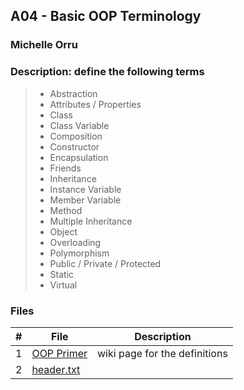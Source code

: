 ## A04 - Basic OOP Terminology
### Michelle Orru
### Description: define the following terms 

>- Abstraction
>- Attributes / Properties
>- Class
>- Class Variable
>- Composition
>- Constructor
>- Encapsulation
>- Friends
>- Inheritance
>- Instance Variable
>- Member Variable
>- Method
>- Multiple Inheritance
>- Object
>- Overloading
>- Polymorphism
>- Public / Private / Protected
>- Static
>- Virtual

### Files

|   #   | File     | Description                      |
| :---: | -------- | -------------------------------- |
|   1   | [OOP Primer](https://github.com/michelle083/2143_OOP_Michelle/wiki/OOP-Primer)     | wiki page for the definitions |
|   2   | [header.txt](https://github.com/michelle083/2143_OOP_Michelle/blob/main/Assignments/A04/banner.txt)|                                 |

